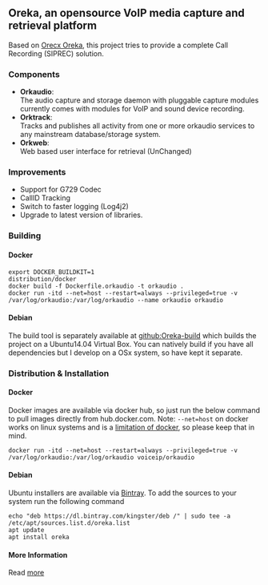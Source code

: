 ## Oreka, an opensource VoIP media capture and retrieval platform

Based on [Orecx Oreka](http://www.orecx.com/open-source/), this project tries to provide a complete Call Recording (SIPREC) solution.  

### Components
- **Orkaudio**:  
    The audio capture and storage daemon with pluggable capture modules currently comes with modules for VoIP and sound device recording.
- **Orktrack**:  
    Tracks and publishes all activity from one or more orkaudio services to any mainstream database/storage system.
- **Orkweb**:   
    Web based user interface for retrieval (UnChanged)
    
### Improvements

- Support for G729 Codec  
- CallID Tracking   
- Switch to faster logging (Log4j2)
- Upgrade to latest version of libraries.

### Building

#### Docker

```
export DOCKER_BUILDKIT=1
distribution/docker
docker build -f Dockerfile.orkaudio -t orkaudio .
docker run -itd --net=host --restart=always --privileged=true -v /var/log/orkaudio:/var/log/orkaudio --name orkaudio orkaudio
```

#### Debian

The build tool is separately available at [github:Oreka-build](https://github.com/voiceip/oreka-build) which builds the project on a Ubuntu14.04 Virtual Box. 
You can natively build if you have all dependencies but I develop on a OSx system, so have kept it separate.

### Distribution & Installation

#### Docker

Docker images are available via docker hub, so just run the below command to pull images directly from hub.docker.com. Note: `--net=host` on docker works on linux systems and is a [limitation of docker](https://docs.docker.com/network/host/), so please keep that in mind.

```
docker run -itd --net=host --restart=always --privileged=true -v /var/log/orkaudio:/var/log/orkaudio voiceip/orkaudio
```

#### Debian

Ubuntu installers are available via [Bintray](https://bintray.com/kingster/deb/oreka). To add the sources to your system run the following command
```
echo "deb https://dl.bintray.com/kingster/deb /" | sudo tee -a /etc/apt/sources.list.d/oreka.list
apt update
apt install oreka
```

#### More Information
Read [more](README.txt)
